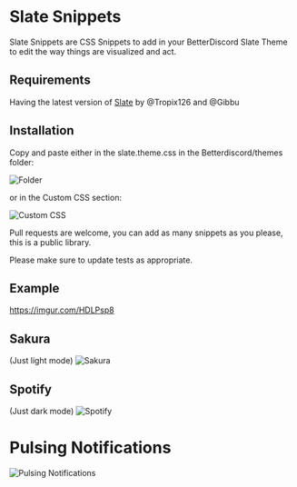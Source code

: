 # Slate Snippets

Slate Snippets are CSS Snippets to add in your BetterDiscord Slate Theme to edit the way things are visualized and act.

## Requirements

Having the latest version of [Slate](https://gibbu.github.io/BetterDiscord-Themes/Slate/) by @Tropix126 and @Gibbu

## Installation

Copy and paste either in the slate.theme.css in the Betterdiscord/themes folder:

![Folder](https://i.imgur.com/KSQjX8Z.png)

or in the Custom CSS section:

![Custom CSS](https://i.imgur.com/GYGB9e8.png)



Pull requests are welcome, you can add as many snippets as you please, this is a public library.

Please make sure to update tests as appropriate.

## Example
https://imgur.com/HDLPsp8

## Sakura
(Just light mode)
![Sakura](https://i.imgur.com/WZmuPPm.png)

## Spotify 
(Just dark mode)
![Spotify](https://i.imgur.com/TMteTTK.png)

# Pulsing Notifications
![Pulsing Notifications](https://i.imgur.com/eWIxex7.gif)
